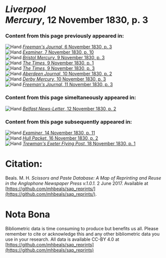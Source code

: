 # *Liverpool Mercury*, 12 November 1830, p. 3  
  
### Content from this page previously appeared in:  
![Hand](http://scissorsandpaste.net/wp-content/uploads/2017/06/smallhandpointer.png) [*Freeman's Journal*, 6 November 1830, p. 3](https://mhbeals.github.io/sap_html/Freeman's-Journal/Freeman's-Journal-6-November-1830-p-3)  
![Hand](http://scissorsandpaste.net/wp-content/uploads/2017/06/smallhandpointer.png) [*Examiner*, 7 November 1830, p. 10](https://mhbeals.github.io/sap_html/Examiner/Examiner-7-November-1830-p-10)  
![Hand](http://scissorsandpaste.net/wp-content/uploads/2017/06/smallhandpointer.png) [*Bristol Mercury*, 9 November 1830, p. 3](https://mhbeals.github.io/sap_html/Bristol-Mercury/Bristol-Mercury-9-November-1830-p-3)  
![Hand](http://scissorsandpaste.net/wp-content/uploads/2017/06/smallhandpointer.png) [*The Times*, 9 November 1830, p. 1](https://mhbeals.github.io/sap_html/The-Times/The-Times-9-November-1830-p-1)  
![Hand](http://scissorsandpaste.net/wp-content/uploads/2017/06/smallhandpointer.png) [*The Times*, 9 November 1830, p. 3](https://mhbeals.github.io/sap_html/The-Times/The-Times-9-November-1830-p-3)  
![Hand](http://scissorsandpaste.net/wp-content/uploads/2017/06/smallhandpointer.png) [*Aberdeen Journal*, 10 November 1830, p. 2](https://mhbeals.github.io/sap_html/Aberdeen-Journal/Aberdeen-Journal-10-November-1830-p-2)  
![Hand](http://scissorsandpaste.net/wp-content/uploads/2017/06/smallhandpointer.png) [*Derby Mercury*, 10 November 1830, p. 3](https://mhbeals.github.io/sap_html/Derby-Mercury/Derby-Mercury-10-November-1830-p-3)  
![Hand](http://scissorsandpaste.net/wp-content/uploads/2017/06/smallhandpointer.png) [*Freeman's Journal*, 11 November 1830, p. 3](https://mhbeals.github.io/sap_html/Freeman's-Journal/Freeman's-Journal-11-November-1830-p-3)  
  
### Content from this page simeltaneously appeared in:  
![Hand](http://scissorsandpaste.net/wp-content/uploads/2017/06/smallhandpointer.png) [*Belfast News-Letter*, 12 November 1830, p. 2](https://mhbeals.github.io/sap_html/Belfast-News-Letter/Belfast-News-Letter-12-November-1830-p-2)  
  
### Content from this page subsequently appeared in:  
![Hand](http://scissorsandpaste.net/wp-content/uploads/2017/06/smallhandpointer.png) [*Examiner*, 14 November 1830, p. 11](https://mhbeals.github.io/sap_html/Examiner/Examiner-14-November-1830-p-11)  
![Hand](http://scissorsandpaste.net/wp-content/uploads/2017/06/smallhandpointer.png) [*Hull Packet*, 16 November 1830, p. 2](https://mhbeals.github.io/sap_html/Hull-Packet/Hull-Packet-16-November-1830-p-2)  
![Hand](http://scissorsandpaste.net/wp-content/uploads/2017/06/smallhandpointer.png) [*Trewman's Exeter Flying Post*, 18 November 1830, p. 1](https://mhbeals.github.io/sap_html/Trewman's-Exeter-Flying-Post/Trewman's-Exeter-Flying-Post-18-November-1830-p-1)  


# Citation: 

Beals. M. H. *Scissors and Paste Database: A Map of Reprinting and Reuse in the Anglophone Newspaper Press v.1.0.1.* 2 June 2017. Available at [https://github.com/mhbeals/sap_reprints/](https://github.com/mhbeals/sap_reprints/). 

# Nota Bona

Bibliometric data is time consuming to produce but benefits us all. Please remember to cite or acknowledge this and any other bibliometric data you use in your research. All data is available CC-BY 4.0 at [https://github.com/mhbeals/sap_reprints](https://github.com/mhbeals/sap_reprints)